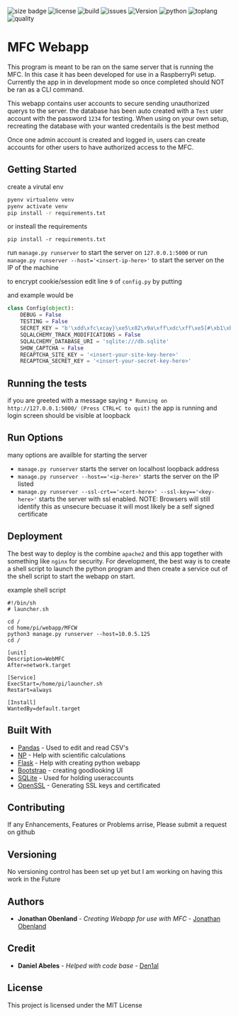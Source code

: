 ![size badge](https://img.shields.io/github/repo-size/Jobenland/MFC-WebApp.svg) ![license](https://img.shields.io/github/license/Jobenland/MFC-WebApp.svg) ![build](https://img.shields.io/badge/Build-Passing-green.svg) ![issues](https://img.shields.io/github/issues/Jobenland/MFC-WebApp.svg) ![Version](https://img.shields.io/badge/Version-1.0.0-blue.svg) ![python](https://img.shields.io/badge/Python-3.x-lightgrey.svg) ![toplang](https://img.shields.io/github/languages/top/Jobenland/MFC-WebApp.svg) ![quality](https://img.shields.io/badge/Code%20Quality-Testing...-red.svg)
# MFC Webapp

This program is meant to be ran on the same server that is running the MFC. In this case it has been developed for use in a RaspberryPi setup. Currently the app in in development mode so once completed should NOT be ran as a CLI command. 

This webapp contains user accounts to secure sending unauthorized querys to the server. the database has been auto created with a `Test` user account with the password `1234` for testing. When using on your own setup, recreating the database with your wanted credentails is the best method

Once one admin account is created and logged in, users can create accounts for other users to have authorized access to the MFC.


## Getting Started

create a virutal env

```bash
pyenv virtualenv venv
pyenv activate venv
pip install -r requirements.txt
```
or insteall the requirements
```
pip install -r requirements.txt
```
run `manage.py runserver` to start the server on `127.0.0.1:5000`
or run `manage.py runserver --host='<insert-ip-here>'` to start the server on the IP of the machine

to encrypt cookie/session edit line `9` of `config.py` by putting

and example would be
```python
class Config(object):
    DEBUG = False
    TESTING = False
    SECRET_KEY = "b'\xdd\xfc\xcay}\xe5\x82\x9a\xff\xdc\xff\xe5[#\xb1\xbj'"
    SQLALCHEMY_TRACK_MODIFICATIONS = False
    SQLALCHEMY_DATABASE_URI = 'sqlite:///db.sqlite'
    SHOW_CAPTCHA = False
    RECAPTCHA_SITE_KEY = '<insert-your-site-key-here>'
    RECAPTCHA_SECRET_KEY = '<insert-your-secret-key-here>'
```

## Running the tests

if you are greeted with a message saying `* Running on http://127.0.0.1:5000/ (Press CTRL+C to quit)` the app is running and login screen should be visible at loopback

## Run Options

many options are availble for starting the server
* `manage.py runserver` starts the server on localhost loopback address
* `manage.py runserver --host=='<ip-here>'` starts the server on the IP listed
* `manage.py runserver --ssl-crt=='<cert-here>' --ssl-key=='<key-here>'` starts the server with ssl enabled. NOTE: Browsers will still identify this as unsecure becuase it will most likely be a self signed certificate

## Deployment

The best way to deploy is the combine `apache2` and this app together with something like `nginx` for security. For development, the best way is to create a shell script to launch the python program and then create a service out of the shell script to start the webapp on start.

example shell script
```shell
#!/bin/sh
# launcher.sh

cd /
cd home/pi/webapp/MFCW
python3 manage.py runserver --host=10.0.5.125
cd /
```

```shell
[unit]
Description=WebMFC
After=network.target

[Service]
ExecStart=/home/pi/launcher.sh
Restart=always

[Install]
WantedBy=default.target
```

## Built With


* [Pandas](https://pandas.pydata.org/) - Used to edit and read CSV's
* [NP](http://cs231n.github.io/python-numpy-tutorial/) - Help with scientific calculations
* [Flask](http://flask.palletsprojects.com/en/1.1.x/) - Help with creating python webapp
* [Bootstrap](https://getbootstrap.com/) - creating goodlooking UI
* [SQLite](https://www.sqlite.org/index.html) - Used for holding useraccounts
* [OpenSSL](https://www.openssl.org/) - Generating SSL keys and certificated

## Contributing

If any Enhancements, Features or Problems arrise, Please submit a request on github

## Versioning

No versioning control has been set up yet but I am working on having this work in the Future 

## Authors

* **Jonathan Obenland** - *Creating Webapp for use with MFC* - [Jonathan Obenland](https://github.com/jobenland)

## Credit

* **Daniel Abeles** - *Helped with code base* - [Den1al](https://www.twitter.com/Daniel_Abeles)

## License

This project is licensed under the MIT License
